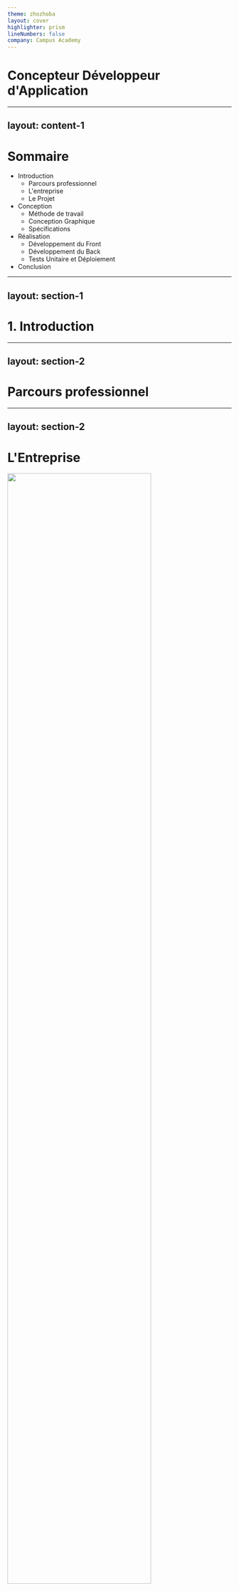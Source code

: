 ```yaml
---
theme: zhozhoba
layout: cover
highlighter: prism
lineNumbers: false
company: Campus Academy
---
```


# Concepteur Développeur d'Application

---
layout: content-1
---

# Sommaire

- Introduction
	- Parcours professionnel
	- L'entreprise
	- Le Projet
- Conception
	- Méthode de travail
	- Conception Graphique
	- Spécifications
- Réalisation
	- Développement du Front
	- Développement du Back
	- Tests Unitaire et Déploiement
- Conclusion


---
layout: section-1
---

# 1. Introduction

---
layout: section-2
---

# Parcours professionnel

<!--
Avant d’arriver dans mon alternance  est  à  Campus Academy, j’ai effectué  des 
études de Système électronique et numérique. 
J’ai toujours été passionnée par l’informatique depuis ma plus tendre enfance le 
fait de toujours avoir à découvrir des nouvelles technologies et la vitesse d’avancement 
de l’informatique on en fait un domaine que j’ai apprécié. 
Après avoir tester pendant des vacances d’été j’ai souhaité rejoindre l’IMIE qui est 
devenu Campus Academy afin de me professionnaliser dans le domaine du 
développement logiciel. 
J’ai rejoint l’entreprise Aptatio en alternance car je les connaissais déjà par des 
stages précédent le centre de formation afin de pouvoir beaucoup plus évoluer par moi-
même. 
Au cours de mes 2 ans en alternance, j’ai pu participer a beaucoup de projets chez 
Aptatio, en passant par le développement en C++ de modules Arduino au logiciels Web 
complet, comme l’AptaHome que je vais présenter dans la suite de ce document. 
Après  mon  alternance,  et  par  déception  de  mes  dernières  années  au  centre  de 
formation j’ai décidé avec mes supérieurs de rejoindre à temps plein l’entreprise Aptatio.
-->

---
layout: section-2
---

# L'Entreprise

<div class="flex justify-center flex-grow-0 py-8">
<img src="https://www.aptatio.com/wp-content/uploads/2019/06/LOGO_APTATIO_I.png" style="width: 80%; " />
</div>

<!--
La Société Aptatio est un expert dans les domaines du Design produit, Prototypage 
et Développement Logiciel, avec plus de 8 ans d’existence, elle accompagne ses clients 
dans  la  création  du  design d’objets connectés, du prototypage fonctionnel jusqu’à son 
industrialisation en passant par son logiciel et électronique. 
 
Elle  est  aussi  centre  de  formation  sur  toute  la  chaine  numérique  3D,  elle  forme  des   
professionnels   à   la   modélisation   3D   jusqu’à   la   fabrication   objet   par impression 
3D. 
Elle  a  créé  plus  d’un  millier  de  différents  objets,  logiciels  et  designs  pour  ses 
différents clients qui inclus L’Oréal ou encore Orange.
-->

---
layout: section-2
---

# Le Projet

<div v-after class="text-4xl">

Contexte

</div>
  
<div v-click class="py-8 text-4xl">

Objectifs et Enjeux

</div>


<div v-click class="text-4xl">

Contraintes

</div>

<!--
Contexte

- débuté début 2020
- automatisation
- automatisation des documents

Objectifs

- centralisation documents entreprise
- template de document


Contraintes fonctionnel

- Simplicité d'utilisation
- Liaison avec Dolibarr

Contraintes Technique

- Language simple
- Conteneur

Contraintes de qualité

- primordial
- maintenable
- facilité d'utilisation

Délais

- Premier proto 2018
- début 2021
- fin mi-2021
-->

---
layout: section-1
---

# 2. Conception

---
layout: section-2
---

# Méthode de travail

<v-click>
	<div class="flex justify-center flex-grow-0 py-8">
		<img src="/method.png" />
	</div>
</v-click>

<!--
- Méthode Agile
	- rdv hebdomadaire
    - test des elements du système

*click*

- Kanban
	- todo automatique
    - in prgs taches active
    - done faite
-->

---
layout: image
image: ../uml-use.png
name: spécification fonctionnelle
---

<div class="text-6xl">
Spécifications
</div>

<div class="py-4 text-3xl">
Spécification&nbsp;Fonctionnelle
</div>

<!--
Fonctionnelle

- Page 14 du doc un cas d'utilisation UML

- Authentification: Sécurité
- Édition de documents: Édition simple de documents

- Filtrage: recherche de documents
- Export: Export de documents/vues
-->

---
layout: image
image: ../archi-app.png
name: spécification Technique
---

<div class="text-6xl">
Spécifications
</div>

<div class="py-4 text-3xl">
Spécification Technique
</div>

<!--
Technique

- Architecture Applicattif
	- partie client web
    	- vues utilisateur
    - partie serveur
        - auth, models, controllers, REST API

Technologies utilisés
- NextJS
	- MVC
    - Typescript
    - Front: React
    - API REST
    - MariaDB
- caprover
	- PaaS (Platform as a Service)
-->

---
layout: image
image: ../front.PNG
name: Conception Graphique
---

<div class="text-6xl">
Conception Graphique
</div>

<!--
- Maquettage sur Figma

- Prototypage Graphique

- Popup customisable
-->

---
layout: section-1
---

# 3. Réalisation

---
layout: section-2
name: Développement du Front
---

<div class="text-5xl">
	Développement du Front
</div>

```ts {1-5|7-19|all}
interface Props {
	offers: Array<OfferModel>
	contacts: Array<ContactModel>
	tiers: Array<TierModel>
}

interface Filters {
	year?: string
	month?: string
	status?: string
	tier?: string
	name?: string
}

interface States extends Filters {
	sort: string
	filteredOffers?: Array<OfferModel>
	offset: number
}
```

---
layout: section-2
name: Développement du Front 2
---

<div class="text-5xl">
	Développement du Front
</div>

```ts {all|9-12}
export default class OffersRoute extends React.Component<Props, States> {

	public render = () => (
		<Row direction="column">
			<Col>
				...
			</Col>
			<Col>
				<Button
					disabled={this.state.offset === 0}
					onClick={() => this.setState({offset: this.state.offset - 1})}
				>Page précédente</Button>
			</Col>
		</Row>
	)

}
```


---
layout: section-2
name: Développement du Back - DB 1
---

<div class="text-5xl">
Développement du Back
</div>

<div class="py-4 text-3xl">
Modèles de donnée
</div>

```ts {1-6|7|8-14|15-16|all}
export interface BonModel {
  id: number
  customId?: string
  designations?: Array<string>
  Offer?: OfferModel
}
class Bon extends Model<Omit<BonModel, 'Users'>> implements BonModel {}
Bon.init({
  customId: DataTypes.STRING,
  designations: jsonField('designations'),
}, {
  sequelize,
  tableName: 'bon'
})
Offer.hasOne(Bon)
Bon.belongsTo(Offer)
export default Bon
```

<!--
```sql
CREATE TABLE `bon` (
  `id` int PRIMARY KEY AUTO_INCREMENT,
  `customId` varchar(255),
  `designations` text,
  `offer_id` int
);

CREATE TABLE `offer` (
  `id` int PRIMARY KEY AUTO_INCREMENT
);

ALTER TABLE `users` ADD FOREIGN KEY (`offer_id`) REFERENCES `offer` (`id`);
```
-->

---
layout: section-2
name: Développement du Back - DB 2
---

<div class="text-5xl">
Développement du Back
</div>

<div class="py-4 text-3xl">
Modèles de donnée
</div>

```sql
CREATE TABLE `bon` (
  `id` int PRIMARY KEY AUTO_INCREMENT,
  `customId` varchar(255),
  `designations` text
);

ALTER TABLE `users` ADD FOREIGN KEY (`offer_id`) REFERENCES `offer` (`id`);
```

<!--
```sql
SELECT * FROM bon INNER JOIN offer.id = bon.offer_id
```
-->
